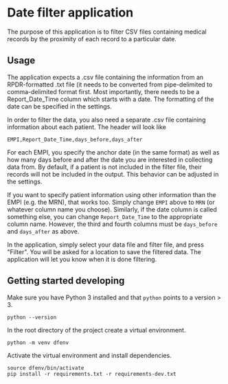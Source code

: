 # Date filter application

The purpose of this application is to filter CSV files containing medical records by the proximity of each record to a particular date.

## Usage

The application expects a .csv file containing the information from an RPDR-formatted .txt file
(it needs to be converted from pipe-delimited to comma-delimited format first. Most importantly,
there needs to be a Report\_Date\_Time column which starts with a date. The formatting of the date
can be specified in the settings.

In order to filter the data, you also need a separate .csv file containing information about each
patient. The header will look like
```
EMPI,Report_Date_Time,days_before,days_after
```
For each EMPI, you specify the anchor date (in the same format) as well as how many days
before and after the date you are interested in collecting data from. By default, if a patient is
not included in the filter file, their records will not be included in the output. This behavior
can be adjusted in the settings.

If you want to specify patient information using other information than the EMPI (e.g. the MRN),
that works too. Simply change `EMPI` above to `MRN` (or whatever column name you choose).
Similarly, if the date column is called something else, you can change `Report_Date_Time` to the
appropriate column name. However, the third and fourth columns must be `days_before` and
`days_after` as above.

In the application, simply select your data file and filter file, and press "Filter". You will be
asked for a location to save the filtered data. The application will let you know when it is done
filtering.

## Getting started developing

Make sure you have Python 3 installed and that `python` points to a version > 3.
```
python --version
```
In the root directory of the project create a virtual environment.
```
python -m venv dfenv
```
Activate the virtual environment and install dependencies.
```
source dfenv/bin/activate
pip install -r requirements.txt -r requirements-dev.txt
```
